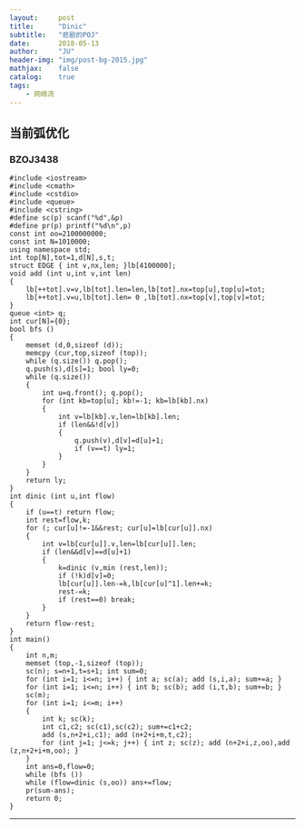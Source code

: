 ```yaml
---
layout:     post
title:      "Dinic"
subtitle:   "悲剧的POJ"
date:       2018-05-13
author:     "JU"
header-img: "img/post-bg-2015.jpg"
mathjax:    false
catalog:    true
tags:
    - 网络流
---
```


## 当前弧优化
### BZOJ3438

    #include <iostream>
    #include <cmath>
    #include <cstdio>
    #include <queue>
    #include <cstring>
    #define sc(p) scanf("%d",&p)
    #define pr(p) printf("%d\n",p)
    const int oo=2100000000;
    const int N=1010000;
    using namespace std;
    int top[N],tot=1,d[N],s,t;
    struct EDGE { int v,nx,len; }lb[4100000];
    void add (int u,int v,int len)
    {
        lb[++tot].v=v,lb[tot].len=len,lb[tot].nx=top[u],top[u]=tot;
        lb[++tot].v=u,lb[tot].len= 0 ,lb[tot].nx=top[v],top[v]=tot;
    }
    queue <int> q;
    int cur[N]={0};
    bool bfs ()
    {
        memset (d,0,sizeof (d));
        memcpy (cur,top,sizeof (top));
        while (q.size()) q.pop();
        q.push(s),d[s]=1; bool ly=0;
        while (q.size())
        {
            int u=q.front(); q.pop();
            for (int kb=top[u]; kb!=-1; kb=lb[kb].nx)
            {
                int v=lb[kb].v,len=lb[kb].len;
                if (len&&!d[v])
                {
                    q.push(v),d[v]=d[u]+1;
                    if (v==t) ly=1;
                }
            }
        }
        return ly;
    }
    int dinic (int u,int flow)
    {
        if (u==t) return flow;
        int rest=flow,k;
        for (; cur[u]!=-1&&rest; cur[u]=lb[cur[u]].nx)
        {
            int v=lb[cur[u]].v,len=lb[cur[u]].len;
            if (len&&d[v]==d[u]+1)
            {
                k=dinic (v,min (rest,len));
                if (!k)d[v]=0;
                lb[cur[u]].len-=k,lb[cur[u]^1].len+=k;
                rest-=k;
                if (rest==0) break;
            }
        }
        return flow-rest;
    }
    int main()
    {
        int n,m;
        memset (top,-1,sizeof (top));
        sc(n); s=n+1,t=s+1; int sum=0;
        for (int i=1; i<=n; i++) { int a; sc(a); add (s,i,a); sum+=a; }
        for (int i=1; i<=n; i++) { int b; sc(b); add (i,t,b); sum+=b; }
        sc(m);
        for (int i=1; i<=m; i++)
        {
            int k; sc(k);
            int c1,c2; sc(c1),sc(c2); sum+=c1+c2;
            add (s,n+2+i,c1); add (n+2+i+m,t,c2);
            for (int j=1; j<=k; j++) { int z; sc(z); add (n+2+i,z,oo),add (z,n+2+i+m,oo); }
        }
        int ans=0,flow=0;
        while (bfs ())
        while (flow=dinic (s,oo)) ans+=flow;
        pr(sum-ans);
        return 0;
    }

---

